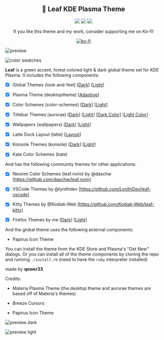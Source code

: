 <div align="center">

## 🌲 Leaf KDE Plasma Theme

![](https://img.shields.io/static/v1?style=for-the-badge&label=KDE+Plasma&message=Global+Theme&color=blue&logo=kde)
![](https://img.shields.io/static/v1?style=for-the-badge&label=KDE%20Store&message=11K+%20Downloads&color=blue&logo=kde&logoColor=orange)
![](https://img.shields.io/static/v1?style=for-the-badge&label=Qt&message=Color+Schemes&color=green&logo=qt)

If you like this theme and my work, consider supporting me on Ko-fi!

[![ko-fi](https://ko-fi.com/img/githubbutton_sm.svg)](https://ko-fi.com/B0B8FQ871)

</div>

![preview](https://github.com/qewer33/leaf-kde/blob/main/assets/preview.png?raw=true)

![color swatches](https://github.com/qewer33/leaf-kde/blob/main/assets/color_swatches.png?raw=true)

**Leaf** is a green accent, forest colored light & dark global theme set for KDE Plasma. It includes the following components:

- [x] Global Themes (look-and-feel) [[Dark](https://store.kde.org/p/1740699)] [[Light](https://store.kde.org/p/1740701)]

- [x] Plasma Theme (desktoptheme) [[Adaptive](https://store.kde.org/p/1739737)]

- [x] Color Schemes (color-schemes) [[Dark](https://store.kde.org/p/1739715)] [[Light](https://store.kde.org/p/1739720)]

- [x] Titlebar Themes (aurorae) [[Dark](https://store.kde.org/p/1739752)] [[Light](https://store.kde.org/p/1739758)] [[Dark Color](https://store.kde.org/p/1748461)] [[Light Color](https://store.kde.org/p/1748463)]

- [x] Wallpapers (wallpapers) [[Dark](https://store.kde.org/p/1739944)] [[Light](https://store.kde.org/p/1739945)]

- [x] Latte Dock Layout (latte) [[Layout](https://store.kde.org/p/1740720)]

- [x] Konsole Themes (konsole) [[Dark](https://store.kde.org/p/1741394)] [[Light](https://store.kde.org/p/1741399)]

- [x] Kate Color Schemes (kate)

And has the following community themes for other applications:

- [x] Neovim Color Schemes (leaf.nvim) by @daschw [https://github.com/daschw/leaf.nvim]

- [x] VSCode Themes by @lynithdev [https://github.com/LynithDev/leaf-vscode]

- [x] Kitty Themes by @Kodiak-Web [https://github.com/Kodiak-Web/leaf-kitty]

- [x] Firefox Themes by me [[Dark](https://addons.mozilla.org/en-US/firefox/addon/leaf-dark/)] [[Light](https://addons.mozilla.org/en-US/firefox/addon/leaf-light/)]

And the global theme uses the following external components:

- Papirus Icon Theme

You can install the theme from the KDE Store and Plasma's "Get New" dialogs. Or you can install all of the theme components by cloning the repo and running `./install.rb` (need to have the `ruby` interpreter installed)

made by **qewer33**

Credits:

- Materia Plasma Theme (the desktop theme and aurorae themes are based off of Materia's themes)

- Breeze Cursors

- Papirus Icon Theme

![preview dark](https://github.com/qewer33/leaf-kde/blob/main/assets/preview-dark.png?raw=true)

![preview light](https://github.com/qewer33/leaf-kde/blob/main/assets/preview-light.png?raw=true)

